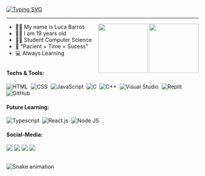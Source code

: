 [![Typing SVG](https://readme-typing-svg.herokuapp.com/?color=ffffff&size=35&left=true&vCenter=true&width=1000&lines=Welcome+to+my+Profile)](https://git.io/typing-svg)

<hr>

   <a href="https://github.com/lucabarross"><a>
   <img align="right" height="130em" src="https://github-readme-stats.vercel.app/api/top-langs/?username=lucabarross&layout=compact&langs_count=6&theme=transparent"/>
   <img align="right" height="130em" src="https://github-readme-stats.vercel.app/api?username=lucabarross&show_icons=true&theme=transparent&include_all_commits=true&count_private=true"/>
   
<div align="left">
   
   - 👨‍🎓 My name is Luca Barros
   - 👨‍🎓 I am 19 years old
   - 👨‍🎓 Student Computer Science
   - 💸 "Pacient + Time = Sucess" 
   - 💻 Always Learning

</div>

##

<div style="display: inline_block">
   <div>
      <h4>Techs & Tools:</h4>
   </div>   

   ![HTML](https://img.shields.io/badge/-HTML-0D1117?style=for-the-badge&logo=html5&labelColor=0D1117)&nbsp;
   ![CSS](https://img.shields.io/badge/-CSS-0D1117?style=for-the-badge&logo=CSS3&logoColor=1572B6&labelColor=0D1117)&nbsp;
   ![JavaScript](https://img.shields.io/badge/-JavaScript-0D1117?style=for-the-badge&logo=javascript&labelColor=0D1117&textColor=0D1117)&nbsp;
   ![C](https://img.shields.io/badge/-c-0D1117?style=for-the-badge&logo=c&logoColor=purple&labelColor=0D1117)&nbsp;
   ![C++](https://img.shields.io/badge/-c++-0D1117?style=for-the-badge&logo=cplusplus&logoColor=Purple&labelColor=0D1117&textColor=0D1117)&nbsp;
   ![Visual Studio](https://img.shields.io/badge/-Visual%20Studio-0D1117?style=for-the-badge&logo=visual-studio&logoColor=C8A2C8&labelColor=0D1117)&nbsp;
   ![Replit](https://img.shields.io/badge/-replit-0D1117?style=for-the-badge&logo=replit&logoColor=orange&labelColor=0D1117)&nbsp;
   ![GitHub](https://img.shields.io/badge/-GitHub-0D1117?style=for-the-badge&logo=github&labelColor=0D1117)&nbsp;

   <div>
      <h4>Future Learning:</h4>
   </div>

   ![Typescript](https://img.shields.io/badge/-Typescript-0D1117?style=for-the-badge&logo=typescript&labelColor=0D1117)&nbsp;
   ![React.js](https://img.shields.io/badge/-React.js-0D1117?style=for-the-badge&logo=react&labelColor=0D1117)&nbsp;
   ![Node.JS](https://img.shields.io/badge/-Node.JS-0D1117?style=for-the-badge&logo=node.js&labelColor=0D1117)&nbsp;
   
   
</div>

<div>
  <div>
     <h4>
        Social-Media: 
     </h4>
  </div>
  <a href="https://www.instagram.com/lucabarross_" target="_blank"><img src="https://img.shields.io/badge/-Instagram-%23E4405F?style=for-the-badge&logo=instagram&logoColor=white" target="_blank"></a>
  <a href="" target="_blank"><img src="https://img.shields.io/badge/Discord-7289DA?style=for-the-badge&logo=discord&logoColor=white" target="_blank"></a> 
  <a href = "mailto:lbpassis6@gmail.com"><img src="https://img.shields.io/badge/-Gmail-%23333?style=for-the-badge&logo=gmail&logoColor=white" target="_blank"></a>
  <a href="" target="_blank"><img src="https://img.shields.io/badge/-LinkedIn-%230077B5?style=for-the-badge&logo=linkedin&logoColor=white" target="_blank"></a> 
   
   ##

  ![Snake animation](https://github.com/devemdobro/devemdobro/blob/output/github-contribution-grid-snake.svg)

</div>


